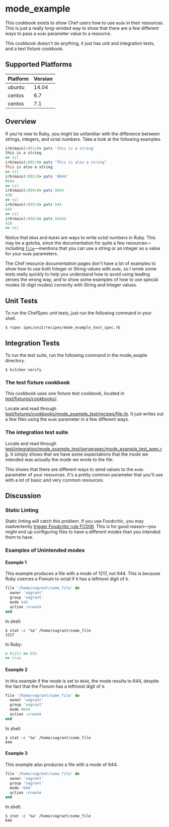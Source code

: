 # mode_example

This cookbook exists to show Chef users how to use `mode` in their resources. This is just a really long-winded way to show that there are a few different ways to pass a `mode` parameter value to a resource.

This cookbook doesn't do anything, it just has unit and integration tests, and a text fixture cookbook.

## Supported Platforms

Platform | Version
---------|----------
ubuntu   | 14.04
centos   | 6.7
centos   | 7.1

## Overview

If you're new to Ruby, you might be unfamiliar with the difference between strings, integers, and octal numbers. Take a look at the following examples.

```ruby
irb(main):001:0> puts 'this is a string'
this is a string
=> nil
irb(main):002:0> puts "This is also a string"
This is also a string
=> nil
irb(main):003:0> puts '0644'
0644
=> nil
irb(main):004:0> puts 0644
420
=> nil
irb(main):005:0> puts 644
644
=> nil
irb(main):006:0> puts 0o644
420
=> nil
```

Notice that `0644` and `0o644` are ways to write *octal* numbers in Ruby. This may be a gotcha, since the documentation for quite a few resources—including [`file`](https://docs.chef.io/resource_file.html)—mentions that you can use a string or an integer as a value for your `mode` parameters.

The Chef resource documentation pages don't have a lot of examples to show how to use both Integer or String values with `mode`, so I wrote some tests really quickly to help you understand how to avoid using leading zeroes the wrong way, and to show some examples of how to use special modes (4-digit modes) correctly with String and Integer values.

## Unit Tests

To run the ChefSpec unit tests, just run the following command in your shell.

```shell
$ rspec spec/unit/recipes/mode_example_test_spec.rb
```

## Integration Tests

To run the test suite, run the following command in the mode_exaple directory.

```shell
$ kitchen verify
```

### The test fixture cookbook

This cookbook uses one fixture test cookbook, located in [test/fixtures/cookbooks/](https://github.com/kevindickerson/mode_example/tree/master/test/fixtures/cookbooks/mode_example_test).

Locate and read through [test/fixtures/cookbooks/mode_example_test/recipes/file.rb](https://github.com/kevindickerson/mode_example/blob/master/test/fixtures/cookbooks/mode_example_test/recipes/file.rb). It just writes out a few files using the `mode` parameter in a few different ways.

### The integration test suite

Locate and read through [test/integration/mode_example_test/serverspec/mode_example_test_spec.rb](https://github.com/kevindickerson/mode_example/blob/master/test/integration/mode_example_test/serverspec/mode_example_test_spec.rb). It simply shows that we have some expectations that the mode we intended was actually the mode we wrote to the file.

This shows that there are different ways to send values to the `mode` parameter of your resources. It's a pretty common parameter that you'll use with a lot of basic and very common resources.

## Discussion

### Static Linting

Static linting will catch this problem. If you use Foodcritic, you may inadvertently [trigger Foodcritic rule FC006](http://www.foodcritic.io/#FC006). This is for good reason—you might end up configuring files to have a different modes than you intended them to have.

### Examples of Unintended modes

#### Example 1

This example produces a file with a mode of 1217, not 644. This is because Ruby coerces a Fixnum to octal if it has a leftmost digit of `0`.

```ruby
file '/home/vagrant/some_file' do
  owner 'vagrant'
  group 'vagrant'
  mode 644
  action :create
end
```

In shell:

```shell
$ stat -c '%a' /home/vagrant/some_file
1217
```

In Ruby:

```ruby
> 01217 == 655
=> true
```

#### Example 2

In this example if the mode is set to `0644`, the mode results to 644, despite the fact that the Fixnum has a leftmost digit of `0`.

```ruby
file '/home/vagrant/some_file' do
  owner 'vagrant'
  group 'vagrant'
  mode 0644
  action :create
end
```

In shell:

```shell
$ stat -c '%a' /home/vagrant/some_file
644
```

#### Example 3

This example also produces a file with a mode of 644.

```ruby
file '/home/vagrant/some_file' do
  owner 'vagrant'
  group 'vagrant'
  mode '644'
  action :create
end
```

In shell:

```shell
$ stat -c '%a' /home/vagrant/some_file
644
```
